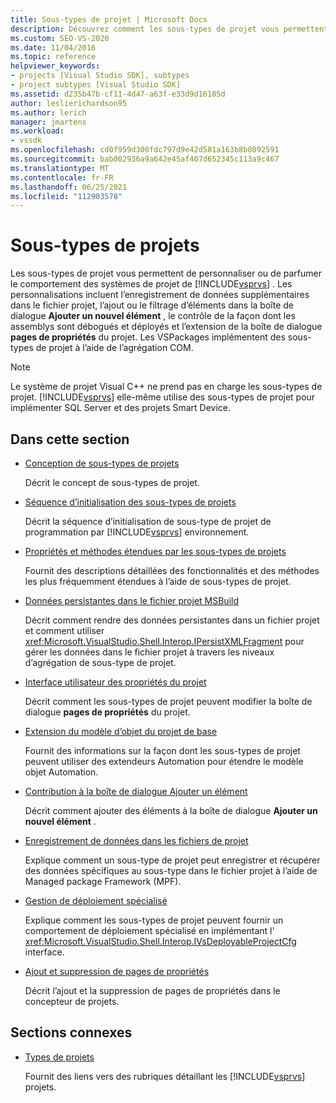 ```yaml
---
title: Sous-types de projet | Microsoft Docs
description: Découvrez comment les sous-types de projet vous permettent de personnaliser le comportement des systèmes de projet de Visual Studio. Les VSPackages implémentent des sous-types de projet à l’aide de l’agrégation COM.
ms.custom: SEO-VS-2020
ms.date: 11/04/2016
ms.topic: reference
helpviewer_keywords:
- projects [Visual Studio SDK], subtypes
- project subtypes [Visual Studio SDK]
ms.assetid: d235b47b-cf11-4d47-a63f-e33d9d16105d
author: leslierichardson95
ms.author: lerich
manager: jmartens
ms.workload:
- vssdk
ms.openlocfilehash: cd0f959d300fdc797d9e42d581a163b8b0892591
ms.sourcegitcommit: bab002936a9a642e45af407d652345c113a9c467
ms.translationtype: MT
ms.contentlocale: fr-FR
ms.lasthandoff: 06/25/2021
ms.locfileid: "112903578"
---
```

# <a name="project-subtypes"></a>Sous-types de projets
Les sous-types de projet vous permettent de personnaliser ou de parfumer le comportement des systèmes de projet de [!INCLUDE[vsprvs](../../code-quality/includes/vsprvs_md.md)] . Les personnalisations incluent l’enregistrement de données supplémentaires dans le fichier projet, l’ajout ou le filtrage d’éléments dans la boîte de dialogue **Ajouter un nouvel élément** , le contrôle de la façon dont les assemblys sont débogués et déployés et l’extension de la boîte de dialogue **pages de propriétés** du projet. Les VSPackages implémentent des sous-types de projet à l’aide de l’agrégation COM.

> [!NOTE]
> Le système de projet Visual C++ ne prend pas en charge les sous-types de projet. [!INCLUDE[vsprvs](../../code-quality/includes/vsprvs_md.md)] elle-même utilise des sous-types de projet pour implémenter SQL Server et des projets Smart Device.

## <a name="in-this-section"></a>Dans cette section

- [Conception de sous-types de projets](../../extensibility/internals/project-subtypes-design.md)

  Décrit le concept de sous-types de projet.

- [Séquence d’initialisation des sous-types de projets](../../extensibility/internals/initialization-sequence-of-project-subtypes.md)

  Décrit la séquence d’initialisation de sous-type de projet de programmation par [!INCLUDE[vsprvs](../../code-quality/includes/vsprvs_md.md)] environnement.

- [Propriétés et méthodes étendues par les sous-types de projets](../../extensibility/internals/properties-and-methods-extended-by-project-subtypes.md)

  Fournit des descriptions détaillées des fonctionnalités et des méthodes les plus fréquemment étendues à l’aide de sous-types de projet.

- [Données persistantes dans le fichier projet MSBuild](../../extensibility/internals/persisting-data-in-the-msbuild-project-file.md)

  Décrit comment rendre des données persistantes dans un fichier projet et comment utiliser <xref:Microsoft.VisualStudio.Shell.Interop.IPersistXMLFragment> pour gérer les données dans le fichier projet à travers les niveaux d’agrégation de sous-type de projet.

- [Interface utilisateur des propriétés du projet](../../extensibility/internals/project-property-user-interface.md)

  Décrit comment les sous-types de projet peuvent modifier la boîte de dialogue **pages de propriétés** du projet.

- [Extension du modèle d’objet du projet de base](../../extensibility/internals/extending-the-object-model-of-the-base-project.md)

  Fournit des informations sur la façon dont les sous-types de projet peuvent utiliser des extendeurs Automation pour étendre le modèle objet Automation.

- [Contribution à la boîte de dialogue Ajouter un élément](../../extensibility/internals/contributing-to-the-add-new-item-dialog-box.md)

  Décrit comment ajouter des éléments à la boîte de dialogue **Ajouter un nouvel élément** .

- [Enregistrement de données dans les fichiers de projet](../../extensibility/saving-data-in-project-files.md)

  Explique comment un sous-type de projet peut enregistrer et récupérer des données spécifiques au sous-type dans le fichier projet à l’aide de Managed package Framework (MPF).

- [Gestion de déploiement spécialisé](../../extensibility/internals/handling-specialized-deployment.md)

  Explique comment les sous-types de projet peuvent fournir un comportement de déploiement spécialisé en implémentant l' <xref:Microsoft.VisualStudio.Shell.Interop.IVsDeployableProjectCfg> interface.

- [Ajout et suppression de pages de propriétés](../../extensibility/adding-and-removing-property-pages.md)

  Décrit l’ajout et la suppression de pages de propriétés dans le concepteur de projets.

## <a name="related-sections"></a>Sections connexes

- [Types de projets](../../extensibility/internals/project-types.md)

  Fournit des liens vers des rubriques détaillant les [!INCLUDE[vsprvs](../../code-quality/includes/vsprvs_md.md)] projets.
